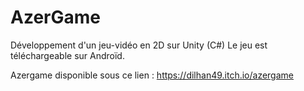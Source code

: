 # AzerGame
Développement d'un jeu-vidéo en 2D sur Unity (C#)
Le jeu est téléchargeable sur Androïd. 

Azergame disponible sous ce lien : https://dilhan49.itch.io/azergame
